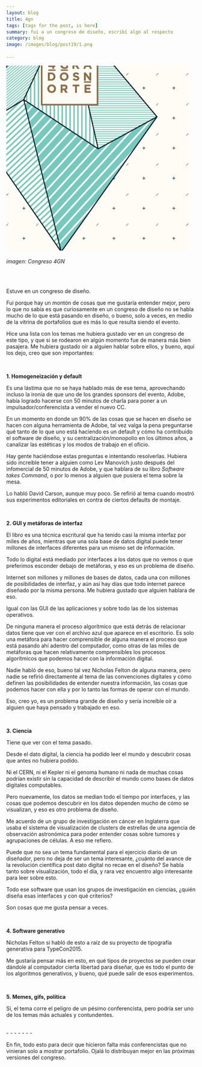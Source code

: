 ```yaml
---
layout: blog
title: 4gn
tags: [tags for the post, is here]  
summary: fui a un congreso de diseño, escribí algo al respecto
category: blog
image: /images/blog/post19/1.png

---
```



![Alt text](/images/blog/post19/1.png) 
<br>   
*imagen: Congreso 4GN*

<br>
<br>

Estuve en un congreso de diseño.

Fui porque hay un montón de cosas que me gustaría entender mejor, pero lo que no sabía es que curiosamente en un congreso de diseño no se habla mucho de lo que está pasando en diseño, o bueno, solo a veces, en medio de la vitrina de portafolios que es más lo que resulta siendo el evento.

Hice una lista con los temas me hubiera gustado ver en un congreso de este tipo, y que si se rodearon en algún momento fue de manera más bien pasajera. Me hubiera gustado oír a alguien hablar sobre ellos, y bueno, aquí los dejo, creo que son importantes:

<br>


**1. Homogeneización y default**

Es una lástima que no se haya hablado más de ese tema, aprovechando incluso la ironía de que uno de los grandes sponsors del evento, Adobe, había logrado hacerse con 50 minutos de charla para poner a un impulsador/conferencista a vender el nuevo CC.  

En un momento en donde un 90% de las cosas que se hacen en diseño se hacen con alguna herramienta de Adobe, tal vez valga la pena preguntarse qué tanto de lo que uno está haciendo es un default y cómo ha contribuido el software de diseño, y su centralización/monopolio en los últimos años, a canalizar las estéticas y los modos de trabajo en el oficio. 

Hay gente haciéndose estas preguntas e intentando resolverlas. Hubiera sido increíble tener a alguien como Lev Manovich justo después del infomercial de 50 minutos de Adobe, y que hablara de su libro *Software takes Command*, o por lo menos a alguien que pusiera el tema sobre la mesa. 

Lo habló David Carson, aunque muy poco. Se refirió al tema cuando mostró sus experimentos editoriales en contra de ciertos defaults de montaje.

<br>

**2. GUI y metáforas de interfaz**

El libro es una técnica escritural que ha tenido casi la misma interfaz por miles de años, mientras que una sola base de datos digital puede tener millones de interfaces diferentes para un mismo set de información.

Todo lo digital está mediado por interfaces a los datos que no vemos o que preferimos esconder debajo de metáforas, y eso es un problema de diseño.

Internet son millones y millones de bases de datos, cada una con millones de posibilidades de interfaz, y aún así hay días que todo internet parece diseñado por la misma persona. Me hubiera gustado que alguien hablara de eso.
 
Igual con las GUI de las aplicaciones y sobre todo las de los sistemas operativos.

De ninguna manera el proceso algorítmico que está detrás de relacionar datos tiene que ver con el archivo azul que aparece en el escritorio. Es solo una metáfora para hacer comprensible de alguna manera el proceso que está pasando ahí adentro del computador, como otras de las miles de metáforas  que hacen relativamente  comprensibles los procesos algorítmicos que podemos hacer con la información digital. 

Nadie habló de eso, bueno tal vez Nicholas Felton de alguna manera, pero nadie se refirió directamente al tema de las convenciones digitales y cómo definen las posibilidades de entender nuestra información, las cosas que podemos hacer con ella y por lo tanto las formas de operar con el mundo. 

Eso, creo yo, es un problema grande de diseño y sería increíble oír a alguien que haya pensado y trabajado en eso. 

<br>

**3. Ciencia**

Tiene que ver con el tema pasado. 

Desde el dato digital, la ciencia ha podido leer el mundo y descubrir cosas que antes no hubiera podido.

Ni el CERN, ni el Kepler ni el genoma humano ni nada de muchas cosas podrían existir sin la capacidad de describir el mundo como bases de datos digitales computables. 

Pero nuevamente, los datos se median todo el tiempo por interfaces, y las cosas que podemos descubrir en los datos dependen mucho de cómo se visualizan, y eso es otro problema de diseño. 

Me acuerdo de un grupo de investigación en cáncer en Inglaterra que usaba el sistema de visualización de clusters de estrellas de una agencia de observación astronómica para poder entender cosas sobre tumores y agrupaciones de células. A eso me refiero. 

Puede que no sea un tema fundamental para el ejercicio diario de un diseñador, pero no deja de ser un tema interesante, ¿cuánto del avance de la revolución científica post dato digital no recae en el diseño? Se habla tanto sobre visualización, todo el día, y rara vez encuentro algo interesante para leer sobre esto. 

Todo ese software que usan los grupos de investigación en ciencias, ¿quién diseña esas interfaces y con qué criterios?

Son cosas que me gusta pensar a veces.

<br>

**4. Software generativo**

Nicholas Felton sí habló de esto a raíz de su proyecto de tipografía generativa para TypeCon2015. 

Me gustaría pensar más en esto, en qué tipos de proyectos se pueden crear dándole al computador cierta libertad para diseñar, que es todo el punto de los algoritmos generativos, y bueno, qué puede salir de esos experimentos. 

<br>

**5. Memes, gifs, política**

Sí, el tema corre el peligro de un pésimo conferencista, pero podría ser uno de los temas más actuales y contundentes. 

<br>
- - - - - - -
<br>

En fin, todo esto para decir que hicieron falta más conferencistas que no vinieran solo a mostrar portafolio. Ojalá lo distribuyan mejor en las próximas versiones del congreso. 
<br>
<br>

